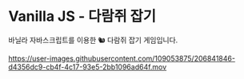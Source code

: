 # Vanilla JS - 다람쥐 잡기

바닐라 자바스크립트를 이용한 🐿️ 다람쥐 잡기 게임입니다.

https://user-images.githubusercontent.com/109053875/206841846-d4356dc9-cb4f-4c17-93e5-2bb1096ad64f.mov
